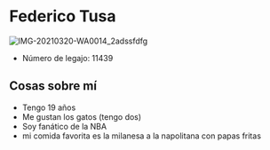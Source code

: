# Federico Tusa
![IMG-20210320-WA0014_2adssfdfg](https://user-images.githubusercontent.com/80929186/111876544-f9cfe200-897d-11eb-9001-b92daafdfe32.jpg)
- Número de legajo: 11439
## Cosas sobre mí
- Tengo 19 años
- Me gustan los gatos (tengo dos)
- Soy fanático de la NBA
- mi comida favorita es la milanesa a la napolitana con papas fritas
